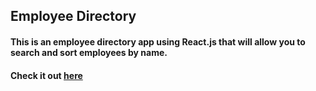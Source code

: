 ## Employee Directory

#### This is an employee directory app using React.js that will allow you to search and sort employees by name.

#### Check it out [here](https://lucid-ramanujan-7d09ea.netlify.app/)
